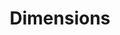 ---
layout: default
bigquery: https://console.cloud.google.com/bigquery?p=covid-19-dimensions-ai&page=table&d=data&t=publications
contributors: Digital Science, https://www.digital-science.com/
cost: Free for personal, non-commercial use.
description: Dimensions contains more than 100 million publications, ranging from
  articles published in scholarly journals, books and book chapters, to preprints
  and conference proceedings. All publications are contextualized with linked data
  sets, funding, publications, patents, clinical trials, and policy documents. You
  can also view associated categories, funders, institutions, and researcher profiles.
documentation: https://docs.dimensions.ai/bigquery/index.html
last_edit: 04/08/2022, 07:54:53
location: https://www.dimensions.ai/products/free/
maintained_by: Digital Science, https://www.digital-science.com/
schema_fields:
- date_imported_gbq
- funding_details
- category_icrp_cso
- pages
- funding_currency
- repository_url
- funding_chf
- current_assignee_countries
- funder_org_cities
- research_orgs
- arxiv_id
- jurisdiction
- filing_date
- research_org_country_names
- registry
- concepts
- metrics
- original_assignee_orgs
- conditions
- description
- assignee_countries
- brief_title
- created_date
- date_online
- end_year
- interventions
- research_org_city_names
- phase
- current_assignee
- original_assignee
- expiration_year
- research_org_state_codes
- current_assignee_orgs
- name
- language
- family_id
- labels
- journal_lists
- gender
- category_hrcs_hc
- isbn
- legal_events
- date_modified
- family_count
- funding_jpy
- grant_number
- associated_grant_ids
- established
- category_for
- associated_publication_pmid
- status
- reference_ids
- kind
- funding_aud
- citations_count
- linkout
- original_title
- date_normal
- start_year
- abstract
- journal
- authors
- expiration_date
- open_access_categories_v2
- resulting_publication_doi
- acknowledgements
- publication_ids
- investigators
- altmetrics
- citation_string
- inventor_names
- mesh_terms
- priority_date
- address
- original_abstract
- cpc
- citations
- clinical_trial_ids
- start_date
- type
- research_org_countries
- funding_amount
- funder_orgs
- publisher
- publication_year
- wikipedia_url
- repository_name
- ipcr
- embargo_date
- subtitles
- active_years
- organisation_details
- legal_status
- original_assignee_countries
- mesh_headings
- year
- source_id
- resulting_publication_ids
- pmid
- date_print
- category_rcdc
- category_hrcs_rac
- issue
- proceedings_title
- repository_id
- external_ids
- assignee_orgs
- title
- relationships
- funder_org_state_codes
- license
- associated_publication_arxiv_id
- funder_org_countries
- publication_date
- funding_gbp
- research_org_cities
- date_inserted
- eisbn
- category_uoa
- book_series_title
- pmcid
- acronyms
- associated_publication_doi
- funding_cad
- application_number
- parent_id
- end_date
- funding_usd
- email_address
- granted_date
- foa_number
- supporting_grant_ids
- priority_year
- filing_year
- funder_org
- funder_countries
- patent_ids
- associated_publication_id
- funder_org_acronyms
- funding_nzd
- funding_eur
- family_members_ids
- links
- editors
- researcher_ids
- types
- conference
- categories
- research_org_state_names
- id
- category_hra
- filing_status
- book_title
- granted_year
- category_icrp_ct
- acronym
- volume
- open_access_categories
- category_bra
- date
- cited_by_ids
- funding_cny
- aliases
- doi
- category_sdg
shortname: dimensions
tags:
- scholarly literature
- patents
- funding
- clinical trials
- academic profiles
terms_of_use: 'Use of both the Dimensions COVID-19 dataset and full Dimensions dataset
  are subject to the Dimensions Terms of use: https://www.dimensions.ai/policies-terms-legal '
title: Dimensions
uuid: dcff88bd-fe6b-4fdb-8159-809bf9d7bc1c
---